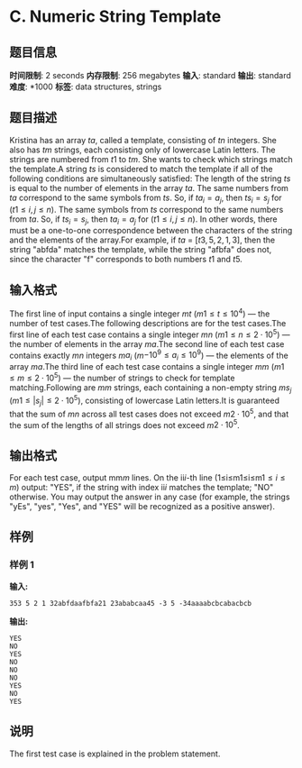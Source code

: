 # C. Numeric String Template

## 题目信息

**时间限制**: 2 seconds
**内存限制**: 256 megabytes
**输入**: standard
**输出**: standard
**难度**: *1000
**标签**: data structures, strings

## 题目描述

Kristina has an array $t$$a$, called a template, consisting of $t$$n$ integers. She also has $t$$m$ strings, each consisting only of lowercase Latin letters. The strings are numbered from $t$$1$ to $t$$m$. She wants to check which strings match the template.A string $t$$s$ is considered to match the template if all of the following conditions are simultaneously satisfied: The length of the string $t$$s$ is equal to the number of elements in the array $t$$a$. The same numbers from $t$$a$ correspond to the same symbols from $t$$s$. So, if $t$$a_i = a_j$, then $t$$s_i = s_j$ for ($t$$1 \le i, j \le n$). The same symbols from $t$$s$ correspond to the same numbers from $t$$a$. So, if $t$$s_i = s_j$, then $t$$a_i = a_j$ for ($t$$1 \le i, j \le n$). In other words, there must be a one-to-one correspondence between the characters of the string and the elements of the array.For example, if $t$$a$ = [$t$$3, 5, 2, 1, 3$], then the string "abfda" matches the template, while the string "afbfa" does not, since the character "f" corresponds to both numbers $t$$1$ and $t$$5$.

## 输入格式

The first line of input contains a single integer $m$$t$ ($m$$1 \le t \le 10^4$) — the number of test cases.The following descriptions are for the test cases.The first line of each test case contains a single integer $m$$n$ ($m$$1 \le n \le 2 \cdot 10^5$) — the number of elements in the array $m$$a$.The second line of each test case contains exactly $m$$n$ integers $m$$a_i$ ($m$$-10^9 \le a_i \le 10^9$) — the elements of the array $m$$a$.The third line of each test case contains a single integer $m$$m$ ($m$$1 \le m \le 2 \cdot 10^5$) — the number of strings to check for template matching.Following are $m$$m$ strings, each containing a non-empty string $m$$s_j$ ($m$$1 \le |s_j| \le 2 \cdot 10^5$), consisting of lowercase Latin letters.It is guaranteed that the sum of $m$$n$ across all test cases does not exceed $m$$2 \cdot 10^5$, and that the sum of the lengths of all strings does not exceed $m$$2 \cdot 10^5$.

## 输出格式

For each test case, output mm$m$ lines. On the ii$i$-th line (1≤i≤m1≤i≤m$1 \le i \le m$) output: "YES", if the string with index ii$i$ matches the template; "NO" otherwise. You may output the answer in any case (for example, the strings "yEs", "yes", "Yes", and "YES" will be recognized as a positive answer).

## 样例

### 样例 1

**输入:**
```
353 5 2 1 32abfdaafbfa21 23ababcaa45 -3 5 -34aaaabcbcabacbcb
```

**输出:**
```
YES
NO
YES
NO
NO
NO
YES
NO
YES
```

## 说明

The first test case is explained in the problem statement.
